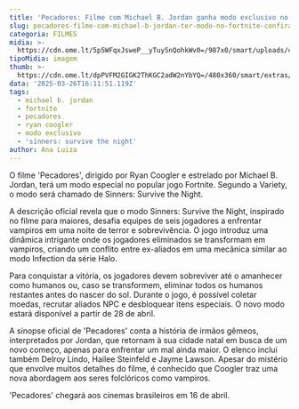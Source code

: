```yaml
---
title: 'Pecadores: Filme com Michael B. Jordan ganha modo exclusivo no Fortnite'
slug: pecadores-filme-com-michael-b-jordan-ter-modo-no-fortnite-confira
categoria: FILMES
midia: >-
  https://cdn.ome.lt/5p5WFqxJsweP__yTuy5nQohkWv0=/987x0/smart/uploads/conteudo/fotos/Design_sem_nome_4_vBWIuot.jpg
tipoMidia: imagem
thumb: >-
  https://cdn.ome.lt/dpPVFM2GIGK2ThKGC2adW2nYbYQ=/480x360/smart/extras/conteudos/Design_sem_nome_4_5evnZZk.jpg
data: '2025-03-26T16:11:51.119Z'
tags:
  - michael b. jordan
  - fortnite
  - pecadores
  - ryan coogler
  - modo exclusivo
  - 'sinners: survive the night'
author: Ana Luiza
---
```


O filme 'Pecadores', dirigido por Ryan Coogler e estrelado por Michael B. Jordan, terá um modo especial no popular jogo Fortnite. Segundo a Variety, o modo será chamado de Sinners: Survive the Night. 

A descrição oficial revela que o modo Sinners: Survive the Night, inspirado no filme para maiores, desafia equipes de seis jogadores a enfrentar vampiros em uma noite de terror e sobrevivência. O jogo introduz uma dinâmica intrigante onde os jogadores eliminados se transformam em vampiros, criando um conflito entre ex-aliados em uma mecânica similar ao modo Infection da série Halo. 

Para conquistar a vitória, os jogadores devem sobreviver até o amanhecer como humanos ou, caso se transformem, eliminar todos os humanos restantes antes do nascer do sol. Durante o jogo, é possível coletar moedas, recrutar aliados NPC e desbloquear itens especiais. O novo modo estará disponível a partir de 28 de abril. 

A sinopse oficial de 'Pecadores' conta a história de irmãos gêmeos, interpretados por Jordan, que retornam à sua cidade natal em busca de um novo começo, apenas para enfrentar um mal ainda maior. O elenco inclui também Delroy Lindo, Hailee Steinfeld e Jayme Lawson. Apesar do mistério que envolve muitos detalhes do filme, é conhecido que Coogler traz uma nova abordagem aos seres folclóricos como vampiros. 

'Pecadores' chegará aos cinemas brasileiros em 16 de abril.
